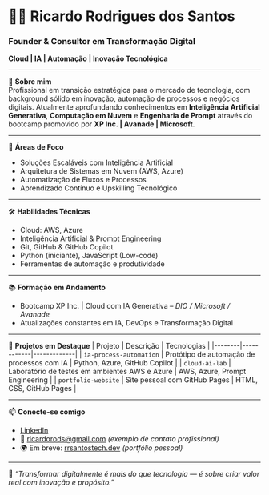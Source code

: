 # 👨‍💻 Ricardo Rodrigues dos Santos

### Founder & Consultor em Transformação Digital  
**Cloud | IA | Automação | Inovação Tecnológica**

---

🎯 **Sobre mim**  
Profissional em transição estratégica para o mercado de tecnologia, com background sólido em inovação, automação de processos e negócios digitais. Atualmente aprofundando conhecimentos em **Inteligência Artificial Generativa**, **Computação em Nuvem** e **Engenharia de Prompt** através do bootcamp promovido por **XP Inc. | Avanade | Microsoft**.

---

🚀 **Áreas de Foco**
- Soluções Escaláveis com Inteligência Artificial
- Arquitetura de Sistemas em Nuvem (AWS, Azure)
- Automatização de Fluxos e Processos
- Aprendizado Contínuo e Upskilling Tecnológico

---

🛠 **Habilidades Técnicas**
- Cloud: AWS, Azure
- Inteligência Artificial & Prompt Engineering
- Git, GitHub & GitHub Copilot
- Python (iniciante), JavaScript (Low-code)
- Ferramentas de automação e produtividade

---

📚 **Formação em Andamento**
- Bootcamp XP Inc. | Cloud com IA Generativa – *DIO / Microsoft / Avanade*
- Atualizações constantes em IA, DevOps e Transformação Digital

---

📂 **Projetos em Destaque**
| Projeto | Descrição | Tecnologias |
|--------|------------|-------------|
| `ia-process-automation` | Protótipo de automação de processos com IA | Python, Azure, GitHub Copilot |
| `cloud-ai-lab` | Laboratório de testes em ambientes AWS e Azure | AWS, Azure, Prompt Engineering |
| `portfolio-website` | Site pessoal com GitHub Pages | HTML, CSS, GitHub Pages |

---

📫 **Conecte-se comigo**
- [LinkedIn](https://www.linkedin.com/in/rrsantostech)
- 📧 ricardorods@gmail.com *(exemplo de contato profissional)*
- 🌍 Em breve: [rrsantostech.dev](https://rrsantostech.dev) *(portfólio pessoal)*

---

🧠 *“Transformar digitalmente é mais do que tecnologia — é sobre criar valor real com inovação e propósito.”*

